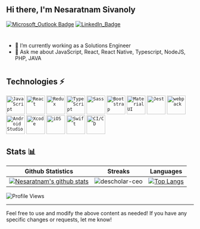 ## Hi there, I'm Nesaratnam Sivanoly
[![Microsoft_Outlook Badge](https://img.shields.io/badge/-nsivanoly@gmail.com-0078D4?style=for-the-badge&logo=gmail&logoColor=white)](mailto:nsivanoly@gmail.com "Connect via Email")
[![LinkedIn_Badge](https://img.shields.io/badge/-sivanoly-0077B5?style=for-the-badge&logo=linkedin&logoColor=white)](https://www.linkedin.com/in/nsivanoly/)
<div style="margin-bottom: 40px"></div>

- 🔭 I’m currently working as a Solutions Engineer
- 💬 Ask me about JavaScript, React, React Native, Typescript, NodeJS, PHP, JAVA

<div style="margin-bottom: 40px"></div>

## Technologies ⚡

<div align="left">
	<code><img height="50" src="https://user-images.githubusercontent.com/25181517/117447155-6a868a00-af3d-11eb-9cfe-245df15c9f3f.png" alt="JavaScript" title="JavaScript"/></code>
	<code><img height="50" src="https://user-images.githubusercontent.com/25181517/183897015-94a058a6-b86e-4e42-a37f-bf92061753e5.png" alt="React" title="React"/></code>
	<code><img height="50" src="https://user-images.githubusercontent.com/25181517/187896150-cc1dcb12-d490-445c-8e4d-1275cd2388d6.png" alt="Redux" title="Redux"/></code>
	<code><img height="50" src="https://user-images.githubusercontent.com/25181517/183890598-19a0ac2d-e88a-4005-a8df-1ee36782fde1.png" alt="TypeScript" title="TypeScript"/></code>
	<code><img height="50" src="https://user-images.githubusercontent.com/25181517/192158956-48192682-23d5-4bfc-9dfb-6511ade346bc.png" alt="Sass" title="Sass"/></code>
	<code><img height="50" src="https://user-images.githubusercontent.com/25181517/183898054-b3d693d4-dafb-4808-a509-bab54cf5de34.png" alt="Bootstrap" title="Bootstrap"/></code>
	<code><img height="50" src="https://user-images.githubusercontent.com/25181517/189716630-fe6c084c-6c66-43af-aa49-64c8aea4a5c2.png" alt="Material UI" title="Material UI"/></code>
	<code><img height="50" src="https://user-images.githubusercontent.com/25181517/187955005-f4ca6f1a-e727-497b-b81b-93fb9726268e.png" alt="Jest" title="Jest"/></code>
	<code><img height="50" src="https://user-images.githubusercontent.com/25181517/187955008-981340e6-b4cc-441b-80cf-7a5e94d29e7e.png" alt="webpack" title="webpack"/></code>
	<code><img height="50" src="https://user-images.githubusercontent.com/25181517/192108895-20dc3343-43e3-4a54-a90e-13a4abbc57b9.png" alt="Android Studio" title="Android Studio"/></code>
	<code><img height="50" src="https://user-images.githubusercontent.com/25181517/186711578-bf30cb30-40b7-4b45-95a5-bdf837c372e7.png" alt="Xcode" title="Xcode"/></code>
	<code><img height="50" src="https://user-images.githubusercontent.com/25181517/121406611-a8246b80-c95e-11eb-9b11-b771486377f6.png" alt="iOS" title="iOS"/></code>
	<code><img height="50" src="https://user-images.githubusercontent.com/25181517/121406389-6267a300-c95e-11eb-8d67-f1e22afe8aea.png" alt="Swift" title="Swift"/></code>
	<code><img height="50" src="https://user-images.githubusercontent.com/25181517/183868728-b2e11072-00a5-47e2-8a4e-4ebbb2b8c554.png" alt="CI/CD" title="CI/CD"/></code>
</div>

## Stats 📊 

|Github Statistics|Streaks|Languages|
|-|-|-|
|[![Nesaratnam's github stats](https://github-readme-stats.vercel.app/api?username=nsivanoly&show_icons=true&theme=dark&hide_title=true)](https://github.com/nsivanoly)|![descholar-ceo](https://github-readme-streak-stats.herokuapp.com/?user=nsivanoly&theme=dark)|[![Top Langs](https://github-readme-stats.vercel.app/api/top-langs/?username=nsivanoly&show_icons=true&theme=dark&layout=compact&hide_title=true)](https://github.com/nsivanoly)

![Profile Views](https://komarev.com/ghpvc/?username=nsivanoly&style=plastic&color=yellow)

--- 

Feel free to use and modify the above content as needed! If you have any specific changes or requests, let me know!
